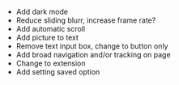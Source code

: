 - Add dark mode
- Reduce sliding blurr, increase frame rate? 
- Add automatic scroll
- Add picture to text
- Remove text input box, change to button only
- Add broad navigation and/or tracking on page
- Change to extension
- Add setting saved option